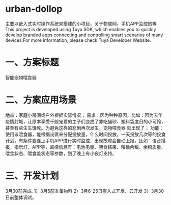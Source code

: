 # urban-dollop
主要以嵌入式实时操作系统来搭建的小项目，关于物联网，手机APP监控的等
This project is developed using Tuya SDK, which enables you to quickly develop branded apps connecting and controlling smart scenarios of many devices.For more information, please check Tuya Developer Website.

# 一、方案标题
智能宠物喂食器
# 二、方案应用场景
地点：家庭小房间或户外根据实际情况；
需求：因为种种原因，比如：因为去年疫情封城，让原本享受千般宠爱的主子们变成了靠吃猫砂、塑料袋度日的小可怜，甚至有些生生饿死。为避免这样的悲剧再次发生，宠物喂食器
就出现了；
功能：使用该喂食器，能根据设置来分配投放量，什么时间投放，一天投放几次等的投食计划，有条件要连上手机APP进行实时监控，出现故障会自动上报，比如：语音播报，指示灯，APP等，监控信息有：电池电量、喂食结果、粮桶余粮、余粮质量、喂食状态、喂食盖状态等参数，到了晚上有小夜灯支持。
# 三、开发计划
3月30前完成.
1）3月5前准备物料
2）3月6-25日嵌入式开发、云开发
3）3月30日前整体调试。
